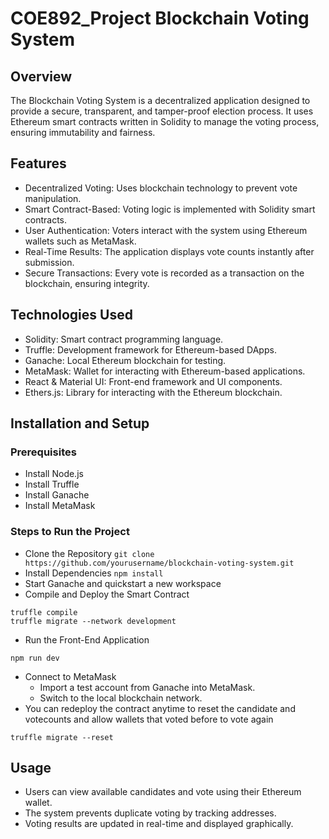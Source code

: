 # COE892_Project Blockchain Voting System
## Overview
The Blockchain Voting System is a decentralized application designed to provide a secure, transparent, and tamper-proof election process. It uses Ethereum smart contracts written in Solidity to manage the voting process, ensuring immutability and fairness.

## Features
- Decentralized Voting: Uses blockchain technology to prevent vote manipulation.
- Smart Contract-Based: Voting logic is implemented with Solidity smart contracts.
- User Authentication: Voters interact with the system using Ethereum wallets such as MetaMask.
- Real-Time Results: The application displays vote counts instantly after submission.
- Secure Transactions: Every vote is recorded as a transaction on the blockchain, ensuring integrity.

## Technologies Used
- Solidity: Smart contract programming language.
- Truffle: Development framework for Ethereum-based DApps.
- Ganache: Local Ethereum blockchain for testing.
- MetaMask: Wallet for interacting with Ethereum-based applications.
- React & Material UI: Front-end framework and UI components.
- Ethers.js: Library for interacting with the Ethereum blockchain.

## Installation and Setup
### Prerequisites
- Install Node.js
- Install Truffle
- Install Ganache
- Install MetaMask

### Steps to Run the Project
- Clone the Repository
```git clone https://github.com/yourusername/blockchain-voting-system.git```
- Install Dependencies
```npm install```
- Start Ganache and quickstart a new workspace
- Compile and Deploy the Smart Contract
```
truffle compile
truffle migrate --network development
```
- Run the Front-End Application
```
npm run dev
```
- Connect to MetaMask
  - Import a test account from Ganache into MetaMask.
  - Switch to the local blockchain network.
- You can redeploy the contract anytime to reset the candidate and votecounts and allow wallets that voted before to vote again
```
truffle migrate --reset
```

## Usage
- Users can view available candidates and vote using their Ethereum wallet.
- The system prevents duplicate voting by tracking addresses.
- Voting results are updated in real-time and displayed graphically.
